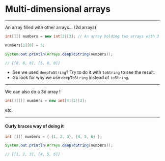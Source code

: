 # Multi-dimensional arrays

---

An array filled with other arrays... (2d arrays)

```java
int[][] numbers = new int[2][3]; // An array holding two arrays with 3 items each

numbers[1][0] = 5;

System.out.println(Arrays.deepToString(numbers));

// [[0, 0, 0], [5, 0, 0]]
```

- See we used `deepToString`? Try to do it with `toString` to see the result.
- Go look for why we use `deepToString` instead of `toString`.

---

We can also do a 3d array !

```java
int[][][] numbers = new int[4][2][3];
```

etc.

---

#### Curly braces way of doing it

```java
int [][] numbers = { {1, 2, 3}, {4, 5, 6} };

System.out.println(Arrays.deepToString(numbers));

// [[1, 2, 3], [4, 5, 6]]
```

